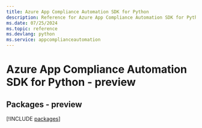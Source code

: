```yaml
---
title: Azure App Compliance Automation SDK for Python
description: Reference for Azure App Compliance Automation SDK for Python
ms.date: 07/25/2024
ms.topic: reference
ms.devlang: python
ms.service: appcomplianceautomation
---
```

# Azure App Compliance Automation SDK for Python - preview
## Packages - preview
[!INCLUDE [packages](app-compliance-automation-index.md)]